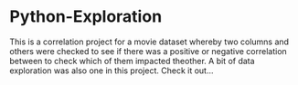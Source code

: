 # Python-Exploration
This is a correlation project for a movie dataset whereby two columns and others were checked to see if there was a positive or negative correlation between to check which of them 
impacted theother. A bit of data exploration was also one in this project. Check it out...
